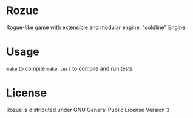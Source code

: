 # Rozue
Rogue-like game with extensible and modular engine, "coldline" Engine.
# Usage
`make` to compile
`make test` to compile and run tests
# License
Rozue is distributed under GNU General Public License Version 3
